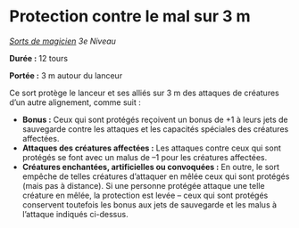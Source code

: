 # Protection contre le mal sur 3 m


*[Sorts de magicien](../Sorts_de_magicien.md) 3e Niveau*

**Durée :** 12 tours

**Portée :** 3 m autour du lanceur

Ce sort protège le lanceur et ses alliés sur 3 m des attaques de
créatures d’un autre alignement, comme suit :

  - **Bonus :** Ceux qui sont protégés reçoivent un bonus de +1 à leurs
    jets de sauvegarde contre les attaques et les capacités spéciales
    des créatures affectées.
  - **Attaques des créatures affectées :** Les attaques contre ceux qui
    sont protégés se font avec un malus de –1 pour les créatures
    affectées.
  - **Créatures enchantées, artificielles ou convoquées :** En outre, le
    sort empêche de telles créatures d’attaquer en mêlée ceux qui sont
    protégés (mais pas à distance). Si une personne protégée attaque une
    telle créature en mêlée, la protection est levée – ceux qui sont
    protégés conservent toutefois les bonus aux jets de sauvegarde et
    les malus à l’attaque indiqués ci-dessus.